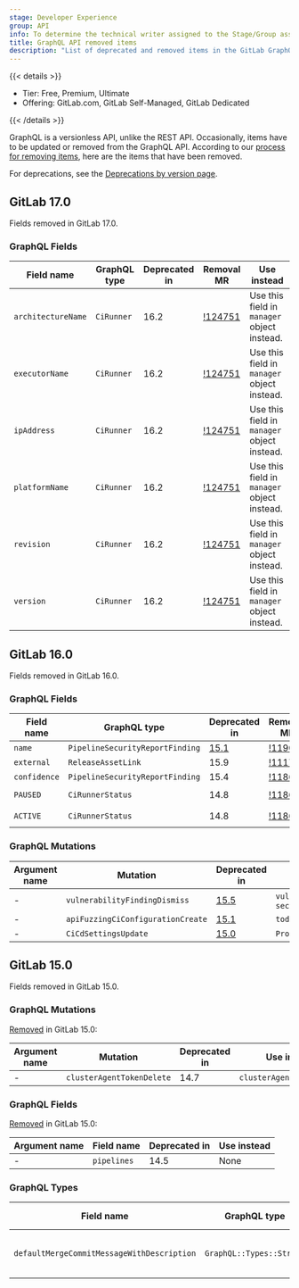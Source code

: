 ```yaml
---
stage: Developer Experience
group: API
info: To determine the technical writer assigned to the Stage/Group associated with this page, see https://handbook.gitlab.com/handbook/product/ux/technical-writing/#assignments
title: GraphQL API removed items
description: "List of deprecated and removed items in the GitLab GraphQL API."
---
```


{{< details >}}

- Tier: Free, Premium, Ultimate
- Offering: GitLab.com, GitLab Self-Managed, GitLab Dedicated

{{< /details >}}

GraphQL is a versionless API, unlike the REST API.
Occasionally, items have to be updated or removed from the GraphQL API.
According to our [process for removing items](_index.md#deprecation-and-removal-process), here are the items that have been removed.

For deprecations, see the [Deprecations by version page](../../update/deprecations.md).

## GitLab 17.0

Fields removed in GitLab 17.0.

### GraphQL Fields

| Field name         | GraphQL type | Deprecated in | Removal MR                                                              | Use instead |
|--------------------|--------------|---------------|-------------------------------------------------------------------------|-------------|
| `architectureName` | `CiRunner`   | 16.2          | [!124751](https://gitlab.com/gitlab-org/gitlab/-/merge_requests/124751) | Use this field in `manager` object instead. |
| `executorName`     | `CiRunner`   | 16.2          | [!124751](https://gitlab.com/gitlab-org/gitlab/-/merge_requests/124751) | Use this field in `manager` object instead. |
| `ipAddress`        | `CiRunner`   | 16.2          | [!124751](https://gitlab.com/gitlab-org/gitlab/-/merge_requests/124751) | Use this field in `manager` object instead. |
| `platformName`     | `CiRunner`   | 16.2          | [!124751](https://gitlab.com/gitlab-org/gitlab/-/merge_requests/124751) | Use this field in `manager` object instead. |
| `revision`         | `CiRunner`   | 16.2          | [!124751](https://gitlab.com/gitlab-org/gitlab/-/merge_requests/124751) | Use this field in `manager` object instead. |
| `version`          | `CiRunner`   | 16.2          | [!124751](https://gitlab.com/gitlab-org/gitlab/-/merge_requests/124751) | Use this field in `manager` object instead. |

## GitLab 16.0

Fields removed in GitLab 16.0.

### GraphQL Fields

| Field name   | GraphQL type                    | Deprecated in                                                       | Removal MR                                                              | Use instead |
|--------------|---------------------------------|---------------------------------------------------------------------|-------------------------------------------------------------------------|-------------|
| `name`       | `PipelineSecurityReportFinding` | [15.1](https://gitlab.com/gitlab-org/gitlab/-/merge_requests/89571) | [!119055](https://gitlab.com/gitlab-org/gitlab/-/merge_requests/119055) | `title`     |
| `external`   | `ReleaseAssetLink`              | 15.9                                                                | [!111750](https://gitlab.com/gitlab-org/gitlab/-/merge_requests/111750) | None        |
| `confidence` | `PipelineSecurityReportFinding` | 15.4                                                                | [!118617](https://gitlab.com/gitlab-org/gitlab/-/merge_requests/118617) | None        |
| `PAUSED`     | `CiRunnerStatus`                | 14.8                                                                | [!118635](https://gitlab.com/gitlab-org/gitlab/-/merge_requests/118635) | `CiRunner.paused: true` |
| `ACTIVE`     | `CiRunnerStatus`                | 14.8                                                                | [!118635](https://gitlab.com/gitlab-org/gitlab/-/merge_requests/118635) | `CiRunner.paused: false` |

### GraphQL Mutations

| Argument name | Mutation                          | Deprecated in                                                       | Use instead |
|---------------|-----------------------------------|---------------------------------------------------------------------|-------------|
| -             | `vulnerabilityFindingDismiss`     | [15.5](https://gitlab.com/gitlab-org/gitlab/-/merge_requests/99170) | `vulnerabilityDismiss` or `securityFindingDismiss` |
| -             | `apiFuzzingCiConfigurationCreate` | [15.1](https://gitlab.com/gitlab-org/gitlab/-/merge_requests/87241) | `todos`     |
| -             | `CiCdSettingsUpdate`              | [15.0](https://gitlab.com/gitlab-org/gitlab/-/issues/361801)        | `ProjectCiCdSettingsUpdate` |

## GitLab 15.0

Fields removed in GitLab 15.0.

### GraphQL Mutations

[Removed](https://gitlab.com/gitlab-org/gitlab/-/merge_requests/85382) in GitLab 15.0:

| Argument name | Mutation                  | Deprecated in | Use instead |
|---------------|---------------------------|---------------|-------------|
| -             | `clusterAgentTokenDelete` | 14.7          | `clusterAgentTokenRevoke` |

### GraphQL Fields

[Removed](https://gitlab.com/gitlab-org/gitlab/-/issues/342882) in GitLab 15.0:

| Argument name | Field name  | Deprecated in | Use instead |
|---------------|-------------|---------------|-------------|
| -             | `pipelines` | 14.5          | None        |

### GraphQL Types

| Field name                                 | GraphQL type             | Deprecated in | Use instead |
|--------------------------------------------|--------------------------|---------------|-------------|
| `defaultMergeCommitMessageWithDescription` | `GraphQL::Types::String` | 14.5          | None. Define a [merge commit template](../../user/project/merge_requests/commit_templates.md) in your project and use `defaultMergeCommitMessage`. |
